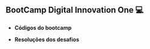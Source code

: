 ## BootCamp Digital Innovation One :computer:

- **Códigos do bootcamp**

- **Resoluções dos desafios**

